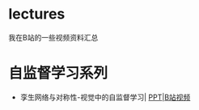# lectures
我在B站的一些视频资料汇总

# 自监督学习系列
- 孪生网络与对称性-视觉中的自监督学习| [PPT](./doc/self_superivse_in_vision.pdf)|[B站视频](https://www.bilibili.com/video/BV1jq4y1H73A/)
